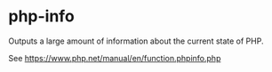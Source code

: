 # php-info
Outputs a large amount of information about the current state of PHP.

See https://www.php.net/manual/en/function.phpinfo.php
